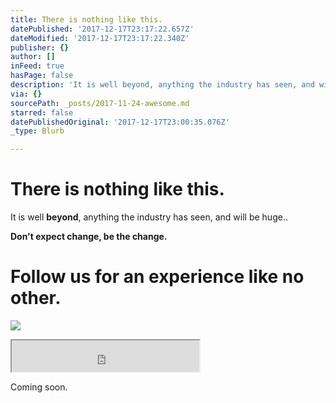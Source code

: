 ```yaml
---
title: There is nothing like this.
datePublished: '2017-12-17T23:17:22.657Z'
dateModified: '2017-12-17T23:17:22.340Z'
publisher: {}
author: []
inFeed: true
hasPage: false
description: 'It is well beyond, anything the industry has seen, and will be huge..'
via: {}
sourcePath: _posts/2017-11-24-awesome.md
starred: false
datePublishedOriginal: '2017-12-17T23:00:35.076Z'
_type: Blurb

---
```

# There is nothing like this.

It is well **beyond**, anything the industry has seen, and will be huge..

**Don't expect change, be the change.**

# Follow us for an experience like no other.
![](https://the-grid-user-content.s3-us-west-2.amazonaws.com/a12ab4f1-e605-4b50-9ee5-a988e6ac0e9c.jpg)

<iframe src="https://the-grid.github.io/ed-userhtml/?g=eJydUk2P2zYQ_SsDHXIyaX0l3pVW23bRBi2K5NAg54CWxhKxFKmSlGXvr8-QkpJLTwVMk3p8b2Y4854EOH9X2CRn0b721sy6Y61RxlZnRUi9npdBeqw93jzrsDVWeGl0pY3GehJdJ3VfldMNPky3-mK0ZxcxSnWvmJgmhczdncfxAC9K6tdPov0Svz8S8QDv_p2Nr78IDR-t0K10rVmh_epPVFf0shXwGWfc736gB_h6nrWfD_CPORtvDvA5_m9xsTcIX__aZb9ZKdQBnNCOObTyspbr5BtWWb5Xv6DsB1-djepqKhnZsAIZz-tOukmJeyV1vDkrQ006G9uhZVZ0cnZVQXESGCxemmTwfnLV8TjrIHMDb814_BUv-DpbLd5-mf34bUSSjQ3x0Vqh3olxqgPe0kHIXjfTQE_qrZgGStJaovufJCoYtW9W-EV0PSbghe3RN8k3mqF-TcCiahJtzIQaLWizpkJLTOnD8H83i1ZGdHCxiNAZWAbh8Urku5lhEdrDQC1gFp1Rcxg-xKIcCcwIf1wQ_o4PSp6f3ETD3Ez1n93aHUP9htgr0lx7uI1Ku7Vj1LBlWfhScGP7Y56m6ZEYyR51H0cY2CI7P1Ri9qaejJPRl_RcMugVa3pA8IhiQlEfq1F2nSIbm6liWRi2VGqzdgJXicuLuTVJCikUOf2ortie5314TJnePB1X8GkSfoCuST7lKX-A7IFnbQo5P7Gc51DyB0Yr7C4cCMzYBrYpfZ2Imu-UuBPGM1hPMUBYb2NGrmMnXl6zkj_GDAXL-CNdFiQrwj6wvOBlS1FLSAMYCGwjXFn2PmYsYEN36VDwk4qlFS0vSZMRg8qnFI8sHx74h5ZyQ0j5nhLmYalYXhmkbUwXgsFWT1hvIyMhnHhIWtKjC0pGXz8WYVQknYBqjjstRyzYzlFb0qOJGAREg00c7HUMfaeNDBH-yWz_y3I_LbsHOYrn72S3mTs" height="50" style=""></iframe>

Coming soon.